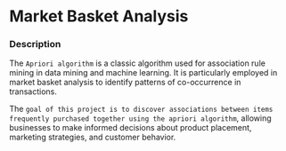 # Market Basket Analysis

### Description

The `Apriori algorithm` is a classic algorithm used for association rule mining in data mining and machine learning. It is particularly employed in market basket analysis to identify patterns of co-occurrence in transactions. 

The `goal of this project is to discover associations between items frequently purchased together using the apriori algorithm`, allowing businesses to make informed decisions about product placement, marketing strategies, and customer behavior.
